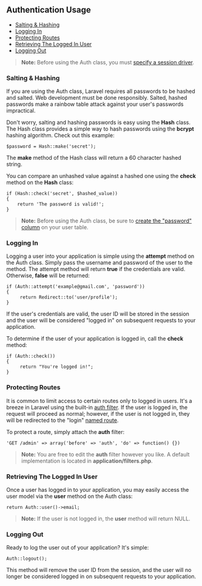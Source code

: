## Authentication Usage

- [Salting & Hashing](#hash)
- [Logging In](#login)
- [Protecting Routes](#filter)
- [Retrieving The Logged In User](#user)
- [Logging Out](#logout)

> **Note:** Before using the Auth class, you must [specify a session driver](/docs/session/config).

<a name="hash"></a>
### Salting & Hashing

If you are using the Auth class, Laravel requires all passwords to be hashed and salted. Web development must be done responsibly. Salted, hashed passwords make a rainbow table attack against your user's passwords impractical.

Don't worry, salting and hashing passwords is easy using the **Hash** class. The Hash class provides a simple way to hash passwords using the **bcrypt** hashing algorithm. Check out this example:

	$password = Hash::make('secret');

The **make** method of the Hash class will return a 60 character hashed string.

You can compare an unhashed value against a hashed one using the **check** method on the **Hash** class:

	if (Hash::check('secret', $hashed_value))
	{
		return 'The password is valid!';
	}

> **Note:** Before using the Auth class, be sure to [create the "password" column](/docs/auth/config) on your user table.

<a name="login"></a>
### Logging In

Logging a user into your application is simple using the **attempt** method on the Auth class. Simply pass the username and password of the user to the method. The attempt method will return **true** if the credentials are valid. Otherwise, **false** will be returned:

	if (Auth::attempt('example@gmail.com', 'password'))
	{
	     return Redirect::to('user/profile');
	}

If the user's credentials are valid, the user ID will be stored in the session and the user will be considered "logged in" on subsequent requests to your application.

To determine if the user of your application is logged in, call the **check** method:

	if (Auth::check())
	{
	     return "You're logged in!";
	}

<a name="filter"></a>
### Protecting Routes

It is common to limit access to certain routes only to logged in users. It's a breeze in Laravel using the built-in [auth filter](/docs/start/routes#filters). If the user is logged in, the request will proceed as normal; however, if the user is not logged in, they will be redirected to the "login" [named route](/docs/start/routes#named).

To protect a route, simply attach the **auth** filter:

	'GET /admin' => array('before' => 'auth', 'do' => function() {})

> **Note:** You are free to edit the **auth** filter however you like. A default implementation is located in **application/filters.php**.

<a name="user"></a>
### Retrieving The Logged In User

Once a user has logged in to your application, you may easily access the user model via the **user** method on the Auth class:

	return Auth::user()->email;

> **Note:** If the user is not logged in, the **user** method will return NULL.

<a name="logout"></a>
### Logging Out

Ready to log the user out of your application? It's simple:

	Auth::logout();

This method will remove the user ID from the session, and the user will no longer be considered logged in on subsequent requests to your application.